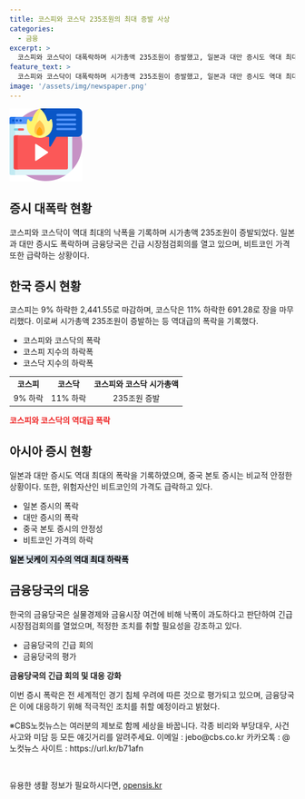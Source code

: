 ```yaml
---
title: 코스피와 코스닥 235조원의 최대 증발 사상
categories:
  - 금융
excerpt: >
  코스피와 코스닥이 대폭락하며 시가총액 235조원이 증발했고, 일본과 대만 증시도 역대 최대 폭락을 기록했으며 비트코인의 가격도 하락세를 보였다. 금융당국은 긴급 시장점검회의를 열고 낙폭이 과도하다며 안정을 촉구했다. 증시 변동폭이 지나치게 확대되지 않도록 감시할 필요가 있다. 한국거래소에서는 코스피와 코스닥이 서킷브레이커를 통해 거래가 일시중단되는 등 시장의 변동성이 큰 상황이다.
feature_text: >
  코스피와 코스닥이 대폭락하며 시가총액 235조원이 증발했고, 일본과 대만 증시도 역대 최대 폭락을 기록했으며 비트코인의 가격도 하락세를 보였다. 금융당국은 긴급 시장점검회의를 열고 낙폭이 과도하다며 안정을 촉구했다. 증시 변동폭이 지나치게 확대되지 않도록 감시할 필요가 있다. 한국거래소에서는 코스피와 코스닥이 서킷브레이커를 통해 거래가 일시중단되는 등 시장의 변동성이 큰 상황이다.
image: '/assets/img/newspaper.png'
---
```


<p><img src="/assets/img/news.png" alt="rentncar 속보" /></p>

<h2 data-ke-size="size26">증시 대폭락 현황</h2>

<p data-ke-size="size16">코스피와 코스닥이 역대 최대의 낙폭을 기록하며 시가총액 235조원이 증발되었다. 일본과 대만 증시도 폭락하며 금융당국은 긴급 시장점검회의를 열고 있으며, 비트코인 가격 또한 급락하는 상황이다.</p>

<h2 data-ke-size="size26">한국 증시 현황</h2>

<p data-ke-size="size16">코스피는 9% 하락한 2,441.55로 마감하며, 코스닥은 11% 하락한 691.28로 장을 마무리했다. 이로써 시가총액 235조원이 증발하는 등 역대급의 폭락을 기록했다.</p>

<ul>
<li>코스피와 코스닥의 폭락</li>
<li>코스피 지수의 하락폭</li>
<li>코스닥 지수의 하락폭</li>
</ul>

<table>
<tr>
<td style="text-align: center; height: 17px;"><b>코스피</b></td>
<td style="text-align: center; height: 17px;"><b>코스닥</b></td>
<td style="text-align: center; height: 17px;"><b>코스피와 코스닥 시가총액</b></td>
</tr>
<tr>
<td style="text-align: center; height: 17px;">9% 하락</td>
<td style="text-align: center; height: 17px;">11% 하락</td>
<td style="text-align: center; height: 17px;">235조원 증발</td>
</tr>
</table>

<p><b><span style="color: #ee2323;">코스피와 코스닥의 역대급 폭락</span></b></p>

<h2 data-ke-size="size26">아시아 증시 현황</h2>

<p data-ke-size="size16">일본과 대만 증시도 역대 최대의 폭락을 기록하였으며, 중국 본토 증시는 비교적 안정한 상황이다. 또한, 위험자산인 비트코인의 가격도 급락하고 있다.</p>

<ul>
<li>일본 증시의 폭락</li>
<li>대만 증시의 폭락</li>
<li>중국 본토 증시의 안정성</li>
<li>비트코인 가격의 하락</li>
</ul>

<p><b><span style="background-color: #21538527; color: #000;">일본 닛케이 지수의 역대 최대 하락폭</span></b></p>

<h2 data-ke-size="size26">금융당국의 대응</h2>

<p data-ke-size="size16">한국의 금융당국은 실물경제와 금융시장 여건에 비해 낙폭이 과도하다고 판단하여 긴급 시장점검회의를 열었으며, 적정한 조치를 취할 필요성을 강조하고 있다.</p>

<ul>
<li>금융당국의 긴급 회의</li>
<li>금융당국의 평가</li>
</ul>

<p><b>금융당국의 긴급 회의 및 대응 강화</b></p>

<p data-ke-size="size16">이번 증시 폭락은 전 세계적인 경기 침체 우려에 따른 것으로 평가되고 있으며, 금융당국은 이에 대응하기 위해 적극적인 조치를 취할 예정이라고 밝혔다.</p>

<p data-ke-size="size16">※CBS노컷뉴스는 여러분의 제보로 함께 세상을 바꿉니다. 각종 비리와 부당대우, 사건사고와 미담 등 모든 얘깃거리를 알려주세요. 이메일 : jebo@cbs.co.kr 카카오톡 : @노컷뉴스 사이트 : https://url.kr/b71afn</p>

<p data-ke-size="size16">&nbsp;</p>
유용한 생활 정보가 필요하시다면, <a href="https://opensis.kr" rel="dofollow">opensis.kr</a>


